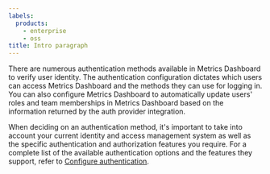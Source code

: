 ```yaml
---
labels:
  products:
    - enterprise
    - oss
title: Intro paragraph
---
```


There are numerous authentication methods available in Metrics Dashboard to verify user identity. The authentication configuration dictates which users can access Metrics Dashboard and the methods they can use for logging in.
You can also configure Metrics Dashboard to automatically update users' roles and team memberships in Metrics Dashboard based on the information returned by the auth provider integration.

When deciding on an authentication method, it's important to take into account your current identity and access management system as well as the specific authentication and authorization features you require.
For a complete list of the available authentication options and the features they support, refer to [Configure authentication](/docs/metrics-dashboard/<METRICS_DASHBOARD_VERSION>/setup-metrics-dashboard/configure-security/configure-authentication).
